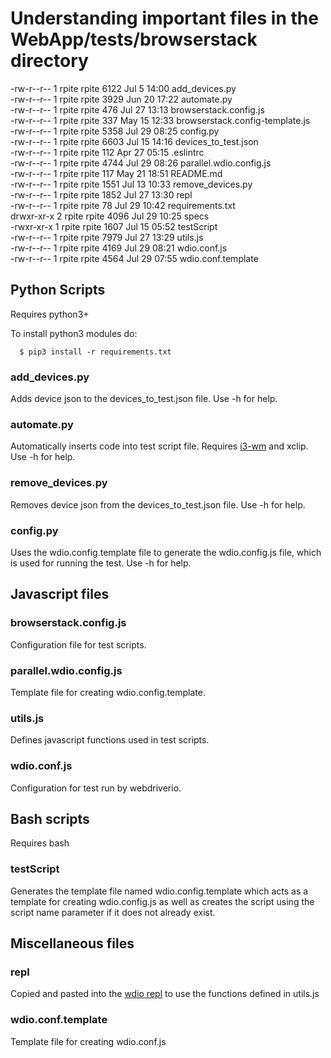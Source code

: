 # Understanding important files in the WebApp/tests/browserstack directory

-rw-r--r-- 1 rpite rpite 6122 Jul  5 14:00 add_devices.py</br>
-rw-r--r-- 1 rpite rpite 3929 Jun 20 17:22 automate.py</br>
-rw-r--r-- 1 rpite rpite  476 Jul 27 13:13 browserstack.config.js</br>
-rw-r--r-- 1 rpite rpite  337 May 15 12:33 browserstack.config-template.js</br>
-rw-r--r-- 1 rpite rpite 5358 Jul 29 08:25 config.py</br>
-rw-r--r-- 1 rpite rpite 6603 Jul 15 14:16 devices_to_test.json</br>
-rw-r--r-- 1 rpite rpite  112 Apr 27 05:15 .eslintrc</br>
-rw-r--r-- 1 rpite rpite 4744 Jul 29 08:26 parallel.wdio.config.js</br>
-rw-r--r-- 1 rpite rpite  117 May 21 18:51 README.md</br>
-rw-r--r-- 1 rpite rpite 1551 Jul 13 10:33 remove_devices.py</br>
-rw-r--r-- 1 rpite rpite 1852 Jul 27 13:30 repl</br>
-rw-r--r-- 1 rpite rpite   78 Jul 29 10:42 requirements.txt</br>
drwxr-xr-x 2 rpite rpite 4096 Jul 29 10:25 specs</br>
-rwxr-xr-x 1 rpite rpite 1607 Jul 15 05:52 testScript</br>
-rw-r--r-- 1 rpite rpite 7979 Jul 27 13:29 utils.js</br>
-rw-r--r-- 1 rpite rpite 4169 Jul 29 08:21 wdio.conf.js</br>
-rw-r--r-- 1 rpite rpite 4564 Jul 29 07:55 wdio.conf.template</br>

## Python Scripts

Requires python3+

To install python3 modules do:

      $ pip3 install -r requirements.txt 

### add_devices.py

Adds device json to the devices_to_test.json file. Use -h for help.

### automate.py

Automatically inserts code into test script file. Requires [i3-wm](https://i3wm.org/) and xclip. Use -h for help.

### remove_devices.py

Removes device json from the devices_to_test.json file. Use -h for help.

### config.py

Uses the wdio.config.template file to generate the wdio.config.js file, which is used for running the test. Use -h for help.

## Javascript files

### browserstack.config.js

Configuration file for test scripts.

### parallel.wdio.config.js

Template file for creating wdio.config.template.

### utils.js

Defines javascript functions used in test scripts.

### wdio.conf.js

Configuration for test run by webdriverio.

## Bash scripts

Requires bash

### testScript

Generates the template file named wdio.config.template which acts as a template for creating wdio.config.js as well as creates the script using the script name parameter if it does not already exist.

## Miscellaneous files

### repl

Copied and pasted into the [wdio repl](https://webdriver.io/docs/repl.html) to use the functions defined in utils.js

### wdio.conf.template

Template file for creating wdio.conf.js


